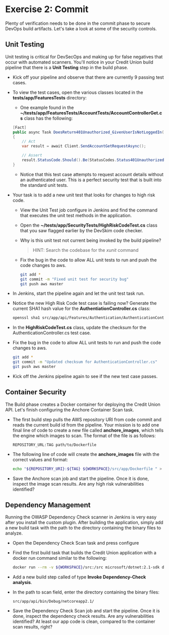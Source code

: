 # Exercise 2: Commit

Plenty of verification needs to be done in the commit phase to secure DevOps build artifacts. Let's take a look at some of the security controls.

## Unit Testing

Unit testing is critical for DevSecOps and making up for false negatives that occur with automated scanners. You'll notice in your Credit Union build pipeline that there is a **Unit Testing** step in the build phase. 

- Kick off your pipeline and observe that there are currently 9 passing test cases.

- To view the test cases, open the various classes located in the **tests/app/FeaturesTests** directory:

    - One example found in the **~/tests/app/FeaturesTests/AccountTests/AccountControllerGet.cs** class has the following:

    ```cs
    [Fact]
    public async Task DoesReturn401Unauthorized_GivenUserIsNotLoggedIn()
    {
        // Act
        var result = await Client.SendAccountGetRequestAsync();

        // Assert
        result.StatusCode.Should().Be(StatusCodes.Status401Unauthorized);
    }
    ```

    - Notice that this test case attempts to request account details without an authenticated user. This is a perfect security test that is built into the standard unit tests.

- Your task is to add a new unit test that looks for changes to high risk code.

    - View the Unit Test job configure in Jenkins and find the command that executes the unit test methods in the application.

    - Open the **~/tests/app/SecurityTests/HighRiskCodeTest.cs** class that you saw flagged earlier by the DevSkim code checker.

    - Why is this unit test not current being invoked by the build pipeline?

        > HINT: Search the codebase for the *xunit* command

    - Fix the bug in the code to allow ALL unit tests to run and push the code changes to aws.

        ```bash
        git add *
        git commit -m "Fixed unit test for security bug"
        git push aws master
        ```

- In Jenkins, start the pipeline again and let the unit test task run.

- Notice the new High Risk Code test case is failing now? Generate the current SHA1 hash value for the **AuthentiationController.cs** class:

    ```bash
    openssl sha1 src/app/api/Features/Authentication/AuthenticationController.cs
    ```

- In the **HighRiskCodeTest.cs** class, update the checksum for the AuthenticationController.cs test case.

- Fix the bug in the code to allow ALL unit tests to run and push the code changes to aws.

    ```bash
    git add *
    git commit -m "Updated checksum for AuthenticationController.cs"
    git push aws master
    ```

- Kick off the Jenkins pipeline again to see if the new test case passes.

## Container Security

The Build phase creates a Docker container for deploying the Credit Union API. Let's finish configuring the Anchore Container Scan task.

- The first build step pulls the AWS repository URI from code commit and reads the current build id from the pipeline. Your mission is to add one final line of code to create a new file called **anchore_images**, which tells the engine which images to scan. The format of the file is as follows:

    ```
    REPOSITORY_URL:TAG path/to/Dockerfile
    ```

- The following line of code will create the **anchore_images** file with the correct values and format:

    ```bash
    echo "${REPOSITORY_URI}:${TAG} ${WORKSPACE}/src/app/Dockerfile " > anchore_images
    ```

- Save the Anchore scan job and start the pipeline. Once it is done, inspect the image scan results. Are any high risk vulnerabilities identified?

## Dependency Management

Running the OWASP Dependency Check scanner in Jenkins is very easy after you install the custom plugin. After building the application, simply add a new build task with the path to the directory containing the binary files to analyze.

- Open the Dependency Check Scan task and press configure

- Find the first build task that builds the Credit Union application with a docker run command similar to the following:

    ```bash
    docker run --rm -v ${WORKSPACE}/src:/src microsoft/dotnet:2.1-sdk dotnet build src/app/api/Sans.CreditUnion.API.csproj
    ```

- Add a new build step called of type **Invoke Dependency-Check analysis**.

- In the path to scan field, enter the directory containing the binary files:

    ```
    src/app/api/bin/Debug/netcoreapp2.1/
    ```

- Save the Dependency Check Scan job and start the pipeline. Once it is done, inspect the dependency check results. Are any vulnerabilities identified? At least our app code is clean, compared to the container scan results, right?